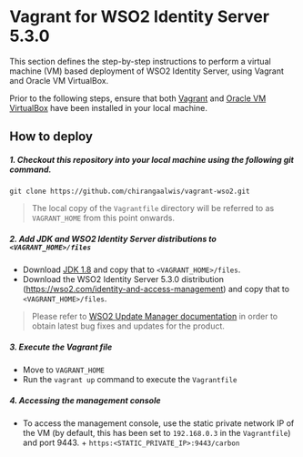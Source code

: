 # Vagrant for WSO2 Identity Server 5.3.0

This section defines the step-by-step instructions to perform a virtual machine (VM) based deployment of
WSO2 Identity Server, using Vagrant and Oracle VM VirtualBox.

Prior to the following steps, ensure that both [Vagrant](https://www.vagrantup.com/docs/installation/)
and [Oracle VM VirtualBox](https://www.virtualbox.org/manual/ch02.html) have been installed in your local machine. 

## How to deploy

##### 1. Checkout this repository into your local machine using the following git command.
```
git clone https://github.com/chirangaalwis/vagrant-wso2.git
```
>The local copy of the `Vagrantfile` directory will be referred to as `VAGRANT_HOME` from
this point onwards.

##### 2. Add JDK and WSO2 Identity Server distributions to `<VAGRANT_HOME>/files`
- Download [JDK 1.8](http://www.oracle.com/technetwork/java/javase/downloads/jdk8-downloads-2133151.html) 
and copy that to `<VAGRANT_HOME>/files`.
- Download the WSO2 Identity Server 5.3.0 distribution (https://wso2.com/identity-and-access-management)
and copy that to `<VAGRANT_HOME>/files`. <br>
>Please refer to [WSO2 Update Manager documentation](https://docs.wso2.com/display/ADMIN44x/Updating+WSO2+Products)
in order to obtain latest bug fixes and updates for the product.

##### 3. Execute the Vagrant file
- Move to `VAGRANT_HOME`
- Run the `vagrant up` command to execute the `Vagrantfile`

##### 4. Accessing the management console
- To access the management console, use the static private network IP of the VM (by default, this has been set to
`192.168.0.3` in the `Vagrantfile`) and port 9443.
      + `https:<STATIC_PRIVATE_IP>:9443/carbon`
